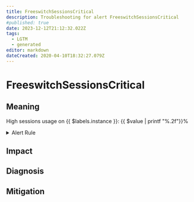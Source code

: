 ```yaml
---
title: FreeswitchSessionsCritical
description: Troubleshooting for alert FreeswitchSessionsCritical
#published: true
date: 2023-12-12T21:12:32.022Z
tags: 
  - LGTM
  - generated
editor: markdown
dateCreated: 2020-04-10T18:32:27.079Z
---
```


# FreeswitchSessionsCritical

## Meaning
[//]: # "Short paragraph that explains what the alert means"
High sessions usage on {{ $labels.instance }}: {{ $value | printf "%.2f"}}%

<details>
  <summary>Alert Rule</summary>

{{% rule "freeswitch/znerol-freeswitch-exporter.yml" "FreeswitchSessionsCritical" %}}

{{% comment %}}

```yaml
alert: FreeswitchSessionsCritical
expr: (freeswitch_session_active * 100 / freeswitch_session_limit) > 90
for: 5m
labels:
    severity: critical
annotations:
    summary: Freeswitch Sessions Critical (instance {{ $labels.instance }})
    description: |-
        High sessions usage on {{ $labels.instance }}: {{ $value | printf "%.2f"}}%
          VALUE = {{ $value }}
          LABELS = {{ $labels }}
    runbook: https://github.com/srerun/prometheus-alerts/blob/main/content/runbooks/znerol-freeswitch-exporter/FreeswitchSessionsCritical.md

```

{{% /comment %}}

</details>


## Impact
[//]: # "What could / will happen if the alert is not addressed"



## Diagnosis
[//]: # "Steps to take to identify the cause of the problem"



## Mitigation
[//]: # "The steps necessary to resolve the alert"
